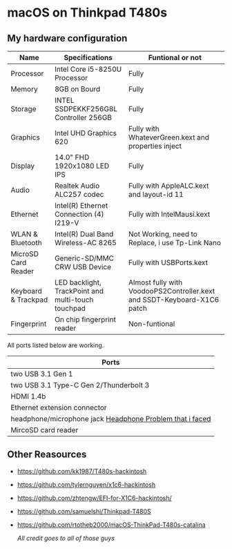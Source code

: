 # macOS on Thinkpad T480s


## My hardware configuration
| Name                | Specifications | Funtional or not |
| ------------------- | -----------------------------------------|---------------|
| Processor           | Intel Core i5-8250U Processor            |Fully|
| Memory              | 8GB on Bourd                             |Fully|
| Storage             | INTEL SSDPEKKF256G8L Controller   256GB  |Fully|
| Graphics            | Intel UHD Graphics 620                   |Fully with WhateverGreen.kext and properties inject|
| Display             | 14.0" FHD 1920x1080 LED IPS              |Fully|
| Audio               | Realtek Audio ALC257 codec               |Fully with AppleALC.kext and layout-id 11|
| Ethernet            | Intel(R) Ethernet Connection (4) I219-V  |Fully with IntelMausi.kext|
| WLAN & Bluetooth    | Intel(R) Dual Band Wireless-AC 8265      |Not Working, need to Replace, i use Tp-Link Nano|
| MicroSD Card Reader | Generic-SD/MMC CRW USB Device            |Fully with USBPorts.kext|
| Keyboard & Trackpad | LED backlight, TrackPoint and multi-touch touchpad |Almost fully with VoodooPS2Controller.kext and SSDT-Keyboard-X1C6 patch| 
| Fingerprint         | On chip fingerprint reader               |Non-funtional|


All ports listed below are working.

|Ports |
|------|
| two USB 3.1 Gen 1|
|two USB 3.1 Type-C Gen 2/Thunderbolt 3|
|HDMI 1.4b|
|Ethernet extension connector|
|headphone/microphone jack [Headphone Problem that i faced](https://github.com/tylernguyen/x1c6-hackintosh/issues/36)|
|MircoSD card reader|


## Other Reasources

- https://github.com/kk1987/T480s-hackintosh
- https://github.com/tylernguyen/x1c6-hackintosh
- https://github.com/zhtengw/EFI-for-X1C6-hackintosh/
- https://github.com/samuelshi/Thinkpad-T480S
- https://github.com/rtotheb2000/macOS-ThinkPad-T480s-catalina

  *All credit goes to all of those guys*
